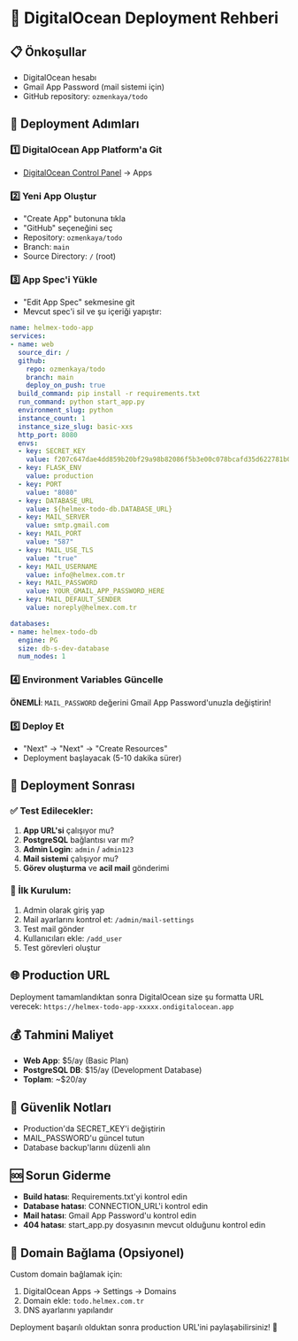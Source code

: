 # 🚀 DigitalOcean Deployment Rehberi

## 📋 Önkoşullar
- DigitalOcean hesabı
- Gmail App Password (mail sistemi için)
- GitHub repository: `ozmenkaya/todo`

## 🔧 Deployment Adımları

### 1️⃣ DigitalOcean App Platform'a Git
- [DigitalOcean Control Panel](https://cloud.digitalocean.com) → Apps

### 2️⃣ Yeni App Oluştur
- "Create App" butonuna tıkla
- "GitHub" seçeneğini seç
- Repository: `ozmenkaya/todo`
- Branch: `main`
- Source Directory: `/` (root)

### 3️⃣ App Spec'i Yükle
- "Edit App Spec" sekmesine git
- Mevcut spec'i sil ve şu içeriği yapıştır:

```yaml
name: helmex-todo-app
services:
- name: web
  source_dir: /
  github:
    repo: ozmenkaya/todo
    branch: main
    deploy_on_push: true
  build_command: pip install -r requirements.txt
  run_command: python start_app.py
  environment_slug: python
  instance_count: 1
  instance_size_slug: basic-xxs
  http_port: 8080
  envs:
  - key: SECRET_KEY
    value: f207c647dae4dd859b20bf29a98b82086f5b3e00c078bcafd35d622781b0200a
  - key: FLASK_ENV
    value: production
  - key: PORT
    value: "8080"
  - key: DATABASE_URL
    value: ${helmex-todo-db.DATABASE_URL}
  - key: MAIL_SERVER
    value: smtp.gmail.com
  - key: MAIL_PORT
    value: "587"
  - key: MAIL_USE_TLS
    value: "true"
  - key: MAIL_USERNAME
    value: info@helmex.com.tr
  - key: MAIL_PASSWORD
    value: YOUR_GMAIL_APP_PASSWORD_HERE
  - key: MAIL_DEFAULT_SENDER
    value: noreply@helmex.com.tr

databases:
- name: helmex-todo-db
  engine: PG
  size: db-s-dev-database
  num_nodes: 1
```

### 4️⃣ Environment Variables Güncelle
**ÖNEMLİ**: `MAIL_PASSWORD` değerini Gmail App Password'unuzla değiştirin!

### 5️⃣ Deploy Et
- "Next" → "Next" → "Create Resources"
- Deployment başlayacak (5-10 dakika sürer)

## 📧 Deployment Sonrası

### ✅ Test Edilecekler:
1. **App URL'si** çalışıyor mu?
2. **PostgreSQL** bağlantısı var mı?
3. **Admin Login**: `admin` / `admin123`
4. **Mail sistemi** çalışıyor mu?
5. **Görev oluşturma** ve **acil mail** gönderimi

### 🔧 İlk Kurulum:
1. Admin olarak giriş yap
2. Mail ayarlarını kontrol et: `/admin/mail-settings`
3. Test mail gönder
4. Kullanıcıları ekle: `/add_user`
5. Test görevleri oluştur

## 🌐 Production URL
Deployment tamamlandıktan sonra DigitalOcean size şu formatta URL verecek:
`https://helmex-todo-app-xxxxx.ondigitalocean.app`

## 💰 Tahmini Maliyet
- **Web App**: $5/ay (Basic Plan)
- **PostgreSQL DB**: $15/ay (Development Database)
- **Toplam**: ~$20/ay

## 🔐 Güvenlik Notları
- Production'da SECRET_KEY'i değiştirin
- MAIL_PASSWORD'u güncel tutun
- Database backup'larını düzenli alın

## 🆘 Sorun Giderme
- **Build hatası**: Requirements.txt'yi kontrol edin
- **Database hatası**: CONNECTION_URL'i kontrol edin
- **Mail hatası**: Gmail App Password'u kontrol edin
- **404 hatası**: start_app.py dosyasının mevcut olduğunu kontrol edin

## 📱 Domain Bağlama (Opsiyonel)
Custom domain bağlamak için:
1. DigitalOcean Apps → Settings → Domains
2. Domain ekle: `todo.helmex.com.tr`
3. DNS ayarlarını yapılandır

Deployment başarılı olduktan sonra production URL'ini paylaşabilirsiniz! 🎉
